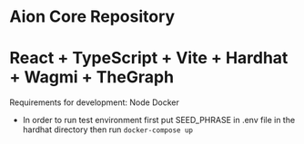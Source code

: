 # Aion Core Repository
# React + TypeScript + Vite + Hardhat + Wagmi + TheGraph

Requirements for development:
Node
Docker

- In order to run test environment first put SEED_PHRASE in .env file in the hardhat directory then run `docker-compose up`